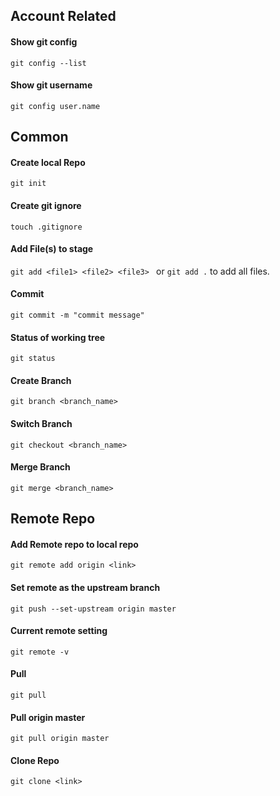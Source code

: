 ## Account Related

#### Show git config 
``` git config --list ```
#### Show git username 
``` git config user.name ```

## Common 

#### Create local Repo 
``` git init ```
#### Create git ignore 
``` touch .gitignore ```

#### Add File(s) to stage 
``` git add <file1> <file2> <file3>  ```   or ``` git add . ``` to add all files.
#### Commit 
``` git commit -m "commit message" ```
#### Status of working tree 
``` git status ```
#### Create Branch 
``` git branch <branch_name> ```
#### Switch Branch 
``` git checkout <branch_name> ```
#### Merge Branch 
``` git merge <branch_name> ```

## Remote Repo 
#### Add Remote repo to local repo 
``` git remote add origin <link> ```
#### Set remote as the upstream branch 
``` git push --set-upstream origin master ```
#### Current remote setting 
``` git remote -v ```
#### Pull 
``` git pull ```
#### Pull origin master 
``` git pull origin master ```
#### Clone Repo 
``` git clone <link> ```
